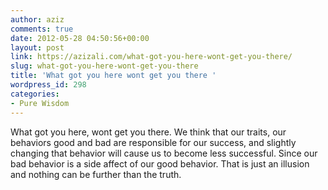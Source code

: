 ```yaml
---
author: aziz
comments: true
date: 2012-05-28 04:50:56+00:00
layout: post
link: https://azizali.com/what-got-you-here-wont-get-you-there/
slug: what-got-you-here-wont-get-you-there
title: 'What got you here wont get you there '
wordpress_id: 298
categories:
- Pure Wisdom
---
```


What got you here, wont get you there.  We think that our traits, our behaviors good and bad are responsible for our success, and slightly changing that behavior will cause us to become less successful. Since our bad behavior is a side affect of our good behavior. That is just an illusion and nothing can be further than the truth.

 
